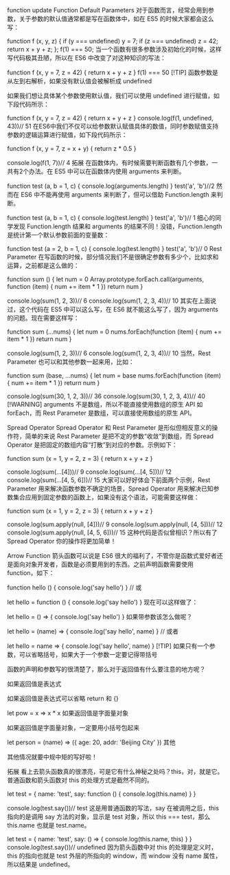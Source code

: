 function update
Function
Default Parameters
对于函数而言，经常会用到参数，关于参数的默认值通常都是写在函数体中，如在 ES5 的时候大家都会这么写：

function f (x, y, z) {
    if (y === undefined)
        y = 7;
    if (z === undefined)
        z = 42;
    return x + y + z;
};
f(1) === 50;
当一个函数有很多参数涉及初始化的时候，这样写代码极其丑陋，所以在 ES6 中改变了对这种知识的写法：

function f (x, y = 7, z = 42) {
    return x + y + z
}
f(1) === 50
[!TIP]
函数参数是从左到右解析，如果没有默认值会被解析成 undefined

如果我们想让具体某个参数使用默认值，我们可以使用 undefined 进行赋值，如下段代码所示：

function f (x, y = 7, z = 42) {
  return x + y + z
}
console.log(f(1, undefined, 43))// 51
在ES6中我们不仅可以给参数默认赋值具体的数值，同时参数赋值支持参数的逻辑运算进行赋值，如下段代码所示：

function f (x, y = 7, z = x + y) {
  return z * 0.5
}

console.log(f(1, 7))// 4
拓展
在函数体内，有时候需要判断函数有几个参数，一共有2个办法。在 ES5 中可以在函数体内使用 arguments 来判断。

function test (a, b = 1, c) {
  console.log(arguments.length)
}
test('a', 'b')//2
然而在 ES6 中不能再使用 arguments 来判断了，但可以借助 Function.length 来判断。

function test (a, b = 1, c) {
  console.log(test.length)
}
test('a', 'b')// 1
细心的同学发现 Function.length 结果和 arguments 的结果不同！没错，Function.length 是统计第一个默认参数前面的变量数：

function test (a = 2, b = 1, c) {
  console.log(test.length)
}
test('a', 'b')// 0
Rest Parameter
在写函数的时候，部分情况我们不是很确定参数有多少个，比如求和运算，之前都是这么做的：

function sum () {
  let num = 0
  Array.prototype.forEach.call(arguments, function (item) {
    num += item * 1
  })
  return num
}

console.log(sum(1, 2, 3))// 6
console.log(sum(1, 2, 3, 4))// 10
其实在上面说过，这个代码在 ES5 中可以这么写，在 ES6 就不能这么写了，因为 arguments 的问题。现在需要这样写：

function sum (...nums) {
  let num = 0
  nums.forEach(function (item) {
    num += item * 1
  })
  return num
}

console.log(sum(1, 2, 3))// 6
console.log(sum(1, 2, 3, 4))// 10
当然，Rest Parameter 也可以和其他参数一起来用，比如：

function sum (base, ...nums) {
  let num = base
  nums.forEach(function (item) {
    num += item * 1
  })
  return num
}

console.log(sum(30, 1, 2, 3))// 36
console.log(sum(30, 1, 2, 3, 4))// 40
[!WARNING]
arguments 不是数组，所以不能直接使用数组的原生 API 如 forEach，而 Rest Parameter 是数组，可以直接使用数组的原生 API。

Spread Operator
Spread Operator 和 Rest Parameter 是形似但相反意义的操作符，简单的来说 Rest Parameter 是把不定的参数“收敛”到数组，而 Spread Operator 是把固定的数组内容“打散”到对应的参数。示例如下：

function sum (x = 1, y = 2, z = 3) {
  return x + y + z
}

console.log(sum(...[4]))// 9
console.log(sum(...[4, 5]))// 12
console.log(sum(...[4, 5, 6]))// 15
大家可以好好体会下前面两个示例，Rest Parameter 用来解决函数参数不确定的场景，Spread Operator 用来解决已知参数集合应用到固定参数的函数上，如果没有这个语法，可能需要这样做：

function sum (x = 1, y = 2, z = 3) {
  return x + y + z
}

console.log(sum.apply(null, [4]))// 9
console.log(sum.apply(null, [4, 5]))// 12
console.log(sum.apply(null, [4, 5, 6]))// 15
这种代码是否似曾相识？所以有了 Spread Operator 你的操作将更加简单！

Arrow Function
箭头函数可以说是 ES6 很大的福利了，不管你是函数式爱好者还是面向对象开发者，函数是必须要用到的东西。之前声明函数需要使用 function，如下：

function hello () {
  console.log('say hello')
}
// 或

let hello = function () {
  console.log('say hello')
}
现在可以这样做了：

let hello = () => {
  console.log('say hello')
}
如果带参数该怎么做呢？

let hello = (name) => {
  console.log('say hello', name)
}
// 或者

let hello = name => {
  console.log('say hello', name)
}
[!TIP]
如果只有一个参数，可以省略括号，如果大于一个参数一定要记得带括号

函数的声明和参数写的很清楚了，那么对于返回值有什么要注意的地方呢？

如果返回值是表达式

如果返回值是表达式可以省略 return 和 {}

let pow = x => x * x
如果返回值是字面量对象

如果返回值是字面量对象，一定要用小括号包起来

let person = (name) => ({
  age: 20,
  addr: 'Beijing City'
})
其他

其他情况就要中规中矩的写好啦！

拓展
看上去箭头函数真的很漂亮，可是它有什么神秘之处吗？this，对，就是它。普通函数和箭头函数对 this 的处理方式是截然不同的。

let test = {
  name: 'test',
  say: function () {
    console.log(this.name)
  }
}

console.log(test.say())// test
这是用普通函数的写法，say 在被调用之后，this 指向的是调用 say 方法的对象，显示是 test 对象，所以 this === test，那么 this.name 也就是 test.name。

let test = {
  name: 'test',
  say: () => {
    console.log(this.name, this)
  }
}
console.log(test.say())// undefined
因为箭头函数中对 this 的处理是定义时，this 的指向也就是 test 外层的所指向的 window，而 window 没有 name 属性，所以结果是 undefined。